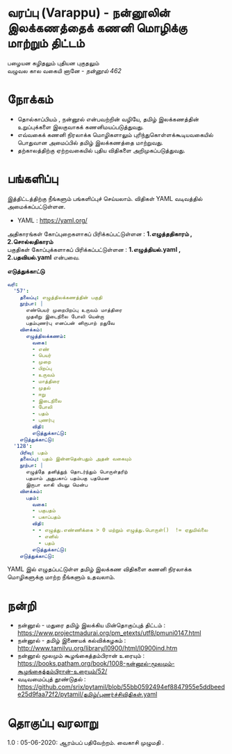 #  வரப்பு (Varappu) - நன்னூலின் இலக்கணத்தைக் கணனி மொழிக்கு மாற்றும் திட்டம்

பழையன கழிதலும் புதியன புகுதலும்  
வழுவல கால வகையி னானே  - *நன்னூல் 462*  

# நோக்கம்
- தொல்காப்பியம் , நன்னூல் என்பவற்றின் வழியே, தமிழ் இலக்கணத்தின் உறுப்புக்களை இலகுவாகக் கணனிமயப்படுத்துவது.
- எவ்வகைக்  கணனி நிரலாக்க மொழிகளாலும் புரிந்துகொள்ளக்கூடியவகையில் பொதுவான அமைப்பில் தமிழ் இலக்கணத்தை மாற்றுவது.
- தற்காலத்திற்கு ஏற்றவகையில் புதிய விதிகளை அறிமுகப்படுத்துவது.

# பங்களிப்பு
இத்திட்டத்திற்கு நீங்களும் பங்களிப்புச் செய்யலாம். 
விதிகள் YAML வடிவத்தில்  அமைக்கப்பட்டுள்ளன. 
- YAML : https://yaml.org/

அதிகாரங்கள் கோப்புறைகளாகப் பிரிக்கப்பட்டுள்ளன :  **1.எழுத்ததிகாரம் , 2.சொல்லதிகாரம்**  
பகுதிகள் கோப்புக்களாகப் பிரிக்கப்பட்டுள்ளன  : **1.எழுத்தியல்.yaml , 2.பதவியல்.yaml** என்பவை. 


**எடுத்துக்காட்டு**
```yaml
வரி:
  '57':
    தலைப்பு: எழுத்திலக்கணத்தின் பகுதி
    நூற்பா: |
      எண்பெயர் முறைபிறப்பு உருவம் மாத்திரை
      முதலீறு இடைநிலை போலி யென்றா
      பதம்புணர்பு எனப்பன் னிருபாற் றதுவே
    விளக்கம்:
      எழுத்திலக்கணம்:
        வகை:
        - எண்
        - பெயர்
        - முறை
        - பிறப்பு
        - உருவம்
        - மாத்திரை
        - முதல்
        - ஈறு
        - இடைநிலை
        - போலி
        - பதம்
        - புணர்பு
        விதி: 
        எடுத்துக்காட்டு: 
    எடுத்துக்காட்டு: 
  '128':
    பிரிவு: பதம்
    தலைப்பு: பதம் இன்னதென்பதும் அதன் வகையும்
    நூற்பா: |
      எழுத்தே தனித்துந் தொடர்ந்தும் பொருள்தரிற்
      பதமாம் அதுபகாப் பதம்பகு பதமென
      இருபா லாகி யியலு மென்ப
    விளக்கம்:
      பதம்:
        வகை:
        - பகுபதம்
        - பகாப்பதம்
        விதி:
        - - எழுத்து.எண்ணிக்கை > 0 மற்றும் எழுத்து.பொருள்()  != ஏதுமில்லை
          - எனில்
          - பதம்
        எடுத்துக்காட்டு: 
    எடுத்துக்காட்டு: 

```

YAML இல் எழுதப்பட்டுள்ள தமிழ் இலக்கண விதிகளை கணனி நிரலாக்க மொழிகளுக்கு மாற்ற நீங்களும் உதவலாம்.


# நன்றி
- நன்னூல் - மதுரை தமிழ் இலக்கிய மின்தொகுப்புத் திட்டம் : https://www.projectmadurai.org/pm_etexts/utf8/pmuni0147.html
- நன்னூல் - தமிழ் இணையக் கல்விக்கழகம்  :  http://www.tamilvu.org/library/l0900/html/l0900ind.htm
- நன்னூல் மூலமும் கூழங்கைத்தம்பிரான் உரையும் :   https://books.patham.org/book/1008-நன்னூல்-மூலமும்-கூழங்கைத்தம்பிரான்-உரையும்/52/
- வடிவமைப்புத் தூண்டுதல் :  https://github.com/srix/pytamil/blob/55bb0592494ef8847955e5ddbeede25d9faa72f2/pytamil/தமிழ்/புணர்ச்சிவிதிகள்.yaml

# தொகுப்பு வரலாறு
1.0 : 05-06-2020:  ஆரம்பப் பதிவேற்றம். வைகாசி முழுமதி .